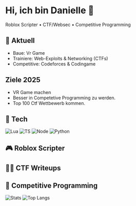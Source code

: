 # Hi, ich bin Danielle 👋

Roblox Scripter • CTF/Websec • Competitive Programming

## 🚀 Aktuell
- Baue: Vr Game
- Trainiere: Web-Exploits & Networking (CTFs)
- Competitive: Codeforces & Codingame

## Ziele 2025
- VR Game machen
- Besser in Competetive Programming zu werden.
- Top 100 Ctf Wettbewerb kommen.
## 🧰 Tech
![Lua](https://img.shields.io/badge/Lua-2C2D72)
![TS](https://img.shields.io/badge/TypeScript-3178C6)
![Node](https://img.shields.io/badge/Node.js-339933)
![Python](https://img.shields.io/badge/Python-3776AB)

## 🎮 Roblox Scripter
## 🧑‍💻 CTF Writeups
## 🧠 Competitive Programming

![Stats](https://github-readme-stats.vercel.app/api?username=enzian120&show_icons=true)
![Top Langs](https://github-readme-stats.vercel.app/api/top-langs/?username=enzian120&layout=compact)
